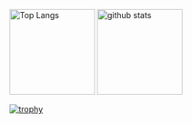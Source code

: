 <p align="left"> 
  <img alt="Top Langs" height="150px" src="https://github-readme-stats.vercel.app/api/top-langs/?username={shogo1229}&layout=compact&count_private=true&show_icons=true&theme=onedark" />
  <img alt="github stats" height="150px" src="https://github-readme-stats.vercel.app/api?username={shogo1229}&count_private=true&show_icons=true&show_icons=true&theme=onedark" />
</p>

[![trophy](https://github-profile-trophy.vercel.app/?username={shogo1229}&theme=onedark&column=7
)](https://github.com/ryo-ma/github-profile-trophy)
